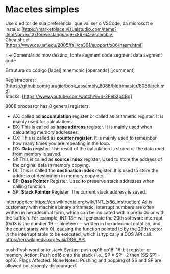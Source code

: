 # Macetes simples

Use o editor de sua preferência, que vai ser o VSCode, da microsoft e instale: 
[https://marketplace.visualstudio.com/items?itemName=13xforever.language-x86-64-assembly]  
Cheatsheet
[https://www.cs.uaf.edu/2005/fall/cs301/support/x86/nasm.html]

; -> Comentários
mov destino, fonte
segment code
segment data
segment code

Estrutura do código
[label]   mnemonic   [operands]   [;comment]

Registradores: [https://github.com/gurugio/book_assembly_8086/blob/master/8086arch.md]  
Stacks: [https://www.youtube.com/watch?v=d-2Peb3pCBg]

8086 processor has 8 general registers.

* AX: called as **accumulation** register or called as arithmetic register. It is mainly used for calculations.
* BX: This is called as **base address** register. It is mainly used when calculating memory addresses.
* CX: This is called as **counter register**. It is mainly used to remember how many times you are repeating in the loop.
* DX: **Data** register. The result of the calculation is stored or the data read from memory is saved.
* SI: This is called as **source index** register. Used to store the address of the original data in memory copying.
* DI: This is called the **destination index** register. It is used to store the address of destination in memory copy etc.
* BP: **Base Pointer** Register. Used to preserve stack addresses when calling function.
* SP: **Stack Pointer** Register. The current stack address is saved.

interrupções:
https://en.wikipedia.org/wiki/INT_(x86_instruction)
As is customary with machine binary arithmetic, interrupt numbers are often written in hexadecimal form, which can be indicated with a prefix 0x or with the suffix h. For example, INT 13H will generate the 20th software interrupt (0x13 is the number 19 -- nineteen -- written in hexadecimal notation, and the count starts with 0), causing the function pointed to by the 20th vector in the interrupt table to be executed, which is typically a DOS API call. 
https://en.wikipedia.org/wiki/DOS_API

push	Push word onto stack
  Syntax:	push	op16
  op16: 16-bit register or memory
  Action: Push op16 onto the stack (i.e., SP = SP - 2 then [SS:SP] = op16).
  Flags Affected: None
  Notes: Pushing and popping of SS and SP are allowed but strongly discouraged.